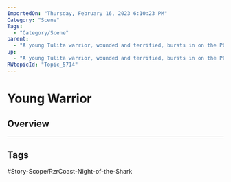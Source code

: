 ```yaml
---
ImportedOn: "Thursday, February 16, 2023 6:10:23 PM"
Category: "Scene"
Tags:
  - "Category/Scene"
parent:
  - "A young Tulita warrior, wounded and terrified, bursts in on the PCs"
up:
  - "A young Tulita warrior, wounded and terrified, bursts in on the PCs"
RWtopicId: "Topic_5714"
---
```

# Young Warrior
## Overview

---
## Tags
#Story-Scope/RzrCoast-Night-of-the-Shark

